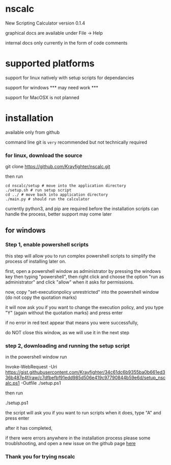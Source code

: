 # nscalc
New Scripting Calculator version 0.1.4

graphical docs are available under File -> Help

internal docs only currently in the form of code comments


# supported platforms

support for linux natively with setup scripts for dependancies

support for windows *** may need work ***

support for MacOSX is not planned



# installation


available only from github

command line git is `very` recommended but not technically required


### for linux, download the source

git clone https://github.com/Krayfighter/nscalc.git

then run
```
cd nscalc/setup # move into the application directory
./setup.sh # run setup script
cd ../ # move back into application directory
./main.py # should run the calculator
```

currently python3, and pip are required before the installation
scripts can handle the process, better support may come later




## for windows


### Step 1, enable powershell scripts

this step will allow you to run complex powershell scripts to
simplify the process of installing later on.

first, open a powershell window as administrator by pressing the windows key
then typing "powershell", then right click and choose the option "run as administrator"
and click "allow" when it asks for permissions.

now, copy "set-executionpolicy unrestricted" into the powershell window (do not copy the quotation marks)

it will now ask you if you want to change the execution policy,
and you type "Y" (again without the quotation marks) and press enter

if no error in red text appear that means you were successfully,

do NOT close this window, as we will use it in the next step


### step 2, downloading and running the setup script

in the powershell window run

Invoke-WebRequest -Uri https://gist.githubusercontent.com/Krayfighter/34c61dc6b9355ba0b661ed336b487e4f/raw/c7dfbefbf91edd985d506e419c97790844b59e6d/setup_nscalc.ps1 -Outfile ./setup.ps1

then run

./setup.ps1

the script will ask you if you want to run scripts
when it does, type "A" and press enter

after it has completed, 



if there were errors anywhere in the installation process please
some troublshooting, and open a new issue on the github page [here](https://github.com/Krayfighter/nscalc.git)


### Thank you for trying nscalc
